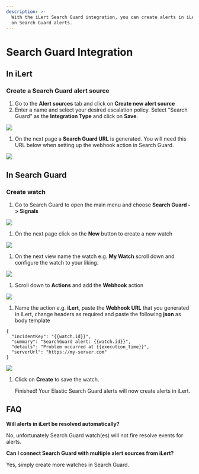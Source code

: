 ```yaml
---
description: >-
  With the iLert Search Guard integration, you can create alerts in iLert based
  on Search Guard alerts.
---
```


# Search Guard Integration

## In iLert <a href="#in-ilert" id="in-ilert"></a>

### Create a Search Guard alert source <a href="#create-alert-source" id="create-alert-source"></a>

1. Go to the **Alert sources** tab and click on **Create new alert source**
2. Enter a name and select your desired escalation policy. Select "Search Guard" as the **Integration Type** and click on **Save**.

![](../.gitbook/assets/Screenshot\_10\_02\_21\_\_22\_47.png)

1. On the next page a **Search Guard URL** is generated. You will need this URL below when setting up the webhook action in Search Guard.

![](../.gitbook/assets/Screenshot\_10\_02\_21\_\_22\_48.png)

## In Search Guard <a href="#in-topdesk" id="in-topdesk"></a>

### Create watch <a href="#create-action-sequences" id="create-action-sequences"></a>

1. Go to Search Guard to open the main menu and choose **Search Guard -> Signals**

![](../.gitbook/assets/Screenshot\_10\_02\_21\_\_22\_49.png)

1. On the next page click on the **New** button to create a new watch

![](../.gitbook/assets/Screenshot\_10\_02\_21\_\_22\_53.png)

1. On the next view name the watch e.g. **My Watch** scroll down and configure the watch to your liking.

![](../.gitbook/assets/Screenshot\_10\_02\_21\_\_22\_56.png)

1. Scroll down to **Actions** and add the **Webhook** action

![](../.gitbook/assets/Screenshot\_10\_02\_21\_\_23\_00.png)

1. Name the action e.g. **iLert**, paste the **Webhook URL** that you generated in iLert, change headers as required and paste the following **json** as body template

```
{
  "incidentKey": "{{watch.id}}",
  "summary": "SearchGuard alert: {{watch.id}}",
  "details": "Problem occurred at {{execution_time}}",
  "serverUrl": "https://my-server.com"
}
```

![](../.gitbook/assets/Screenshot\_10\_02\_21\_\_23\_06.png)

1.  Click on **Create** to save the watch. &#x20;

    Finished! Your Elastic Search Guard alerts will now create alerts in iLert.

## FAQ <a href="#faq" id="faq"></a>

**Will alerts in iLert be resolved automatically?**

No, unfortunately Search Guard watch(es) will not fire resolve events for alerts.

**Can I connect Search Guard with multiple alert sources from iLert?**

Yes, simply create more watches in Search Guard.
